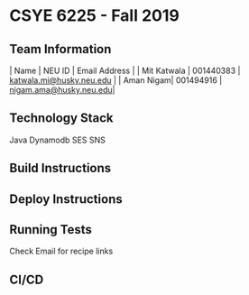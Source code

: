 # CSYE 6225 - Fall 2019

## Team Information

| Name | NEU ID | Email Address |
| Mit Katwala | 001440383 | katwala.mi@husky.neu.edu |
| Aman Nigam| 001494916 | nigam.ama@husky.neu.edu|

## Technology Stack

Java
Dynamodb
SES
SNS

## Build Instructions


## Deploy Instructions

## Running Tests

Check Email for recipe links

## CI/CD



